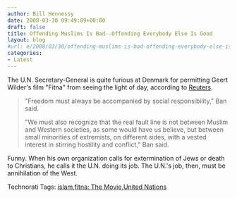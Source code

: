 ```yaml
---
author: Bill Hennessy
date: 2008-03-30 09:49:09+00:00
draft: false
title: Offending Muslims Is Bad--Offending Everybody Else Is Good
layout: blog
#url: e/2008/03/30/offending-muslims-is-bad-offending-everybody-else-is-good/
categories:
- Latest
---
```


The U.N. Secretary-General is quite furious at Denmark for permitting Geert Wilder's film "Fitna" from seeing the light of day, according to [Reuters](https://www.reuters.com/article/topNews/idUSN2844232220080328?feedType=RSS&feedName=topNews&rpc=22&sp=true).

 

>   
> 
> "Freedom must always be accompanied by social responsibility," Ban said.
> 
>    
> 
> "We must also recognize that the real fault line is not between Muslim and Western societies, as some would have us believe, but between small minorities of extremists, on different sides, with a vested interest in stirring hostility and conflict," Ban said.
> 
> 

 

Funny. When his own organization calls for extermination of Jews or death to Christians, he calls it the U.N. doing its job. The U.N.'s job, then, must be annihilation of the West. 

 

Technorati Tags: [islam](https://technorati.com/tags/islam),[fitna: The Movie](https://technorati.com/tags/fitna:%20The%20Movie),[United Nations](https://technorati.com/tags/United%20Nations)
